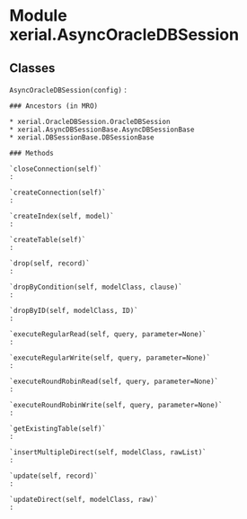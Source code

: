 Module xerial.AsyncOracleDBSession
==================================

Classes
-------

`AsyncOracleDBSession(config)`
:   

    ### Ancestors (in MRO)

    * xerial.OracleDBSession.OracleDBSession
    * xerial.AsyncDBSessionBase.AsyncDBSessionBase
    * xerial.DBSessionBase.DBSessionBase

    ### Methods

    `closeConnection(self)`
    :

    `createConnection(self)`
    :

    `createIndex(self, model)`
    :

    `createTable(self)`
    :

    `drop(self, record)`
    :

    `dropByCondition(self, modelClass, clause)`
    :

    `dropByID(self, modelClass, ID)`
    :

    `executeRegularRead(self, query, parameter=None)`
    :

    `executeRegularWrite(self, query, parameter=None)`
    :

    `executeRoundRobinRead(self, query, parameter=None)`
    :

    `executeRoundRobinWrite(self, query, parameter=None)`
    :

    `getExistingTable(self)`
    :

    `insertMultipleDirect(self, modelClass, rawList)`
    :

    `update(self, record)`
    :

    `updateDirect(self, modelClass, raw)`
    :